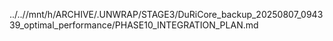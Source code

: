 ../..//mnt/h/ARCHIVE/.UNWRAP/STAGE3/DuRiCore_backup_20250807_094339_optimal_performance/PHASE10_INTEGRATION_PLAN.md
